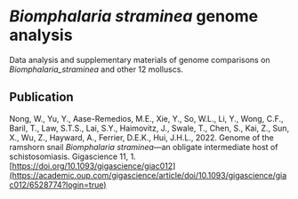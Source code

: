 # <i>Biomphalaria straminea</i> genome analysis

Data analysis and supplementary materials of genome comparisons on <i>Biomphalaria_straminea</i> and other 12 molluscs.

## Publication
Nong, W., Yu, Y., Aase-Remedios, M.E., Xie, Y., So, W.L., Li, Y., Wong, C.F., Baril, T., Law, S.T.S., Lai, S.Y., Haimovitz, J., Swale, T., Chen, S., Kai, Z., Sun, X., Wu, Z., Hayward, A., Ferrier, D.E.K., Hui, J.H.L., 2022. Genome of the ramshorn snail <i>Biomphalaria straminea</i>—an obligate intermediate host of schistosomiasis. Gigascience 11, 1. [https://doi.org/10.1093/gigascience/giac012](https://academic.oup.com/gigascience/article/doi/10.1093/gigascience/giac012/6528774?login=true)
